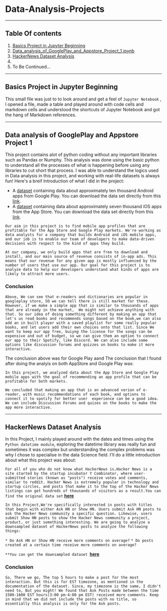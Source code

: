 # Data-Analysis-Projects
---
## Table Of contents
1. [Basics Project in Jupyter Beginning](#Basics-Project-in-Jupyter-Beginning)
2. [Data_analysis_of_GooglePlay_and_Appstore_Project_1.ipynb](#Data-analysis-of-GooglePlay-and-Appstore-Project-1)
3. [HackerNews Dataset Analysis](#HackerNews-Dataset-Analysis)
4. 
5. To Be Continued...
---
## Basics Project in Jupyter Beginning

This small file was just to to look around and get a feel of `Jupyter Notebook` , I opened a file, made a table and played around with code cells and markdown cells and understood the shortcuts of Jupyter Notebook and got the hang of Markdown references.

---
## Data analysis of GooglePlay and Appstore Project 1

This project contains alot of python coding without any important libraries such as Pandas or Numphy. This analysis was done using the basic python to understand all the processes of what is happening before using any libraries to cut short that process. I was
able to understand the logics used in Data analysis in this project, and working with real-life datasets is always fun! Here's a breif Introduction of what I did in the project:

* A [dataset](https://www.kaggle.com/lava18/google-play-store-apps) containing data about approximately ten thousand Android apps from Google Play. You can download the data set directly from this [link](https://dq-content.s3.amazonaws.com/350/googleplaystore.csv).
* A [dataset](https://www.kaggle.com/ramamet4/app-store-apple-data-set-10k-apps) containing data about approximately seven thousand iOS apps from the App Store. You can download the data set directly from this [link](https://dq-content.s3.amazonaws.com/350/AppleStore.csv).

`Our aim in this project is to find mobile app profiles that are profitable for the App Store and Google Play markets. We're working as data analysts for a company that builds Android and iOS mobile apps, and our job is to enable our
team of developers to make data-driven decisions with respect to the kind of apps they build.`

`At our company, we only build apps that are free to download and install, and our main source of revenue consists of in-app ads. This means that our revenue for any given app is mostly influenced by the number of users that use our app.
Our goal for this project is to analyze data to help our developers understand what kinds of apps are likely to attract more users.`

### Conclusion

`Above, We can see that e-readers and dictionaries are popular in googleplay store, SO we can tell there is still market for these. However, if we make a simple app that is similar to thousands of apps that are already in the market, 
We might not achieve anything with that. So our idea of doing something different by making an app that let's us read books and recommends songs based on the book,we can also add an in built player with a saved playlist for some really
popular books, and let users add their own choices onto that list. Since We want to keep our app free, buiyng the license for the songs can be expensive and out of budget, so we can give them an option to connect our app to their Spotify,
like Discord. We can also include some options like discussion forums and quizzes on books to make it more interactive.`

The conclusion above was for Google Play aand  The conclusion that I found after doing the analyis on both AppStore and Google Play was:

`In this project, we analyzed data about the App Store and Google Play mobile apps with the goal of recommending an app profile that can be profitable for both markets.`

`We concluded that making an app that is an advanced verion of e-reader, with music recommendations of each book, and options to connect it to spotify for better user 
experience can be a good idea. We can include Discussion Forums and quizes on the books to make the app more interactive.`

---
## HackerNews Dataset Analysis
In this Project, I mainly played around with the dates and times using the `Python datetime module`, exploring the datetime library was really fun and sometimes it was complex but understanding the complex problems
was why I chose to specialise in the data Science field. I'll do a little introduction about what this project was about:

`For all of you who do not know what HackerNews is,Hacker News is a site started by the startup incubator Y Combinator, where user-submitted stories (known as "posts") receive votes and comments, similar to reddit. Hacker News is extremely popular in technology and startup circles, and posts that make it to the top of the Hacker News listings can get hundreds of thousands of visitors as a result.You can find the original data set` **[here](https://dq-content.s3.amazonaws.com/356/hacker_news.csv)**

`In this Project,We're specifically interested in posts with titles that begin with either Ask HN or Show HN. Users submit Ask HN posts to ask the Hacker News community a specific question. Likewise, users submit Show HN posts to show the Hacker News community a project, product, or just something interesting. We are going to analyze a downsampled dataset of HackerNews posts to analyze the following things:`

`* Do Ask HN or Show HN receive more comments on average?`
`* Do posts created at a certain time receive more comments on average?`

`**You can get the downsampled dataset `**[here](https://dq-content.s3.amazonaws.com/356/hacker_news.csv)**

### Conclusion
`So, There we go, The top 5 hours to make a post for the most interaction. But this is for EST timezone, as mentioned in the documentation of the dataset. Since, my timezone is the same, I didn't need to, But you might! We found that Ask Posts made between the time 1500-1600 EST hours(3:00 pm-4:00 pm EST) received more comments. Keep in mind that we did not include the posts with no title, so essentially this analysis is only for the Ask posts.`



